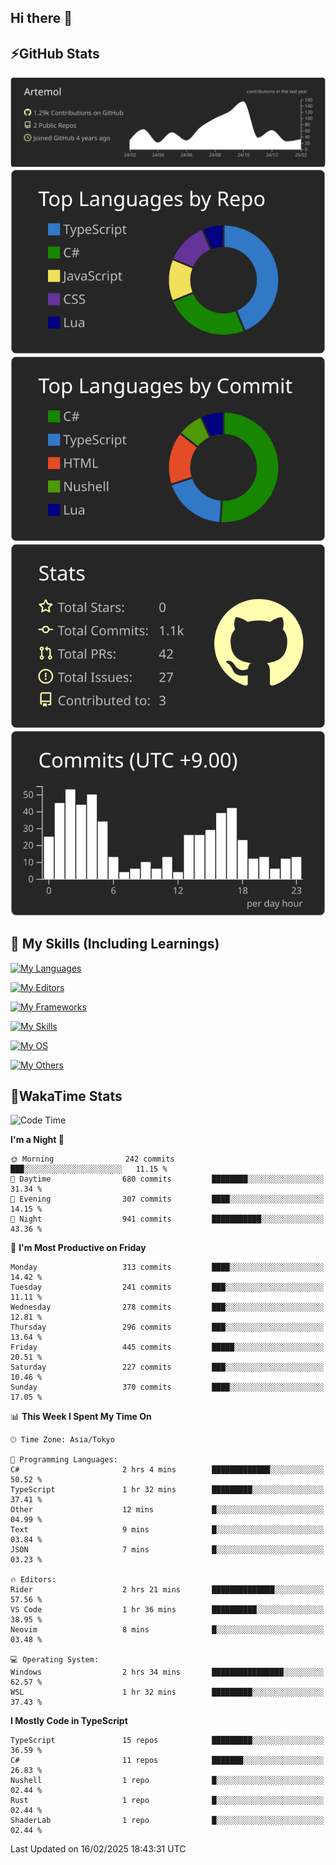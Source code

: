 ## Hi there 👋
<!--
**Artemol/Artemol** is a ✨ _special_ ✨ repository because its `README.md` (this file) appears on your GitHub profile.

Here are some ideas to get you started:

- 🔭 I’m currently working on ...
- 🌱 I’m currently learning ...
- 👯 I’m looking to collaborate on ...
- 🤔 I’m looking for help with ...
- 💬 Ask me about ...
- 📫 How to reach me: ...
- 😄 Pronouns: ...
- ⚡ Fun fact: ...
-->

## ⚡GitHub Stats
[![](https://raw.githubusercontent.com/Artemol/Artemol/main/profile-summary-card-output/apprentice/0-profile-details.svg)](https://github.com/vn7n24fzkq/github-profile-summary-cards)
[![](https://raw.githubusercontent.com/Artemol/Artemol/main/profile-summary-card-output/apprentice/1-repos-per-language.svg)](https://github.com/vn7n24fzkq/github-profile-summary-cards) [![](https://raw.githubusercontent.com/Artemol/Artemol/main/profile-summary-card-output/apprentice/2-most-commit-language.svg)](https://github.com/vn7n24fzkq/github-profile-summary-cards)
[![](https://raw.githubusercontent.com/Artemol/Artemol/main/profile-summary-card-output/apprentice/3-stats.svg)](https://github.com/vn7n24fzkq/github-profile-summary-cards) [![](https://raw.githubusercontent.com/Artemol/Artemol/main/profile-summary-card-output/apprentice/4-productive-time.svg)](https://github.com/vn7n24fzkq/github-profile-summary-cards)

## 🌱 My Skills (Including Learnings)

<!--
### Languages
-->
[![My Languages](https://skillicons.dev/icons?i=ts,py,cs,dotnet,rust,go,c,matlab,css)](https://skillicons.dev)

<!--
### Editors
-->
[![My Editors](https://skillicons.dev/icons?i=vscode,neovim,vim,visualstudio,idea)](https://skillicons.dev)

<!--
### Frameworks
-->
[![My Frameworks](https://skillicons.dev/icons?i=react,nestjs,vite,tailwind,tauri,electron,remix,nextjs,fastapi)](https://skillicons.dev)

<!--
### Tools
-->
[![My Skills](https://skillicons.dev/icons?i=git,nodejs,docker,unity,postman,bun,discord,cloudflare,bash,prometheus,grafana,obsidian)](https://skillicons.dev)

<!--
### OS
-->
[![My OS](https://skillicons.dev/icons?i=windows,ubuntu)](https://skillicons.dev)

<!--
### Others
-->
[![My Others](https://skillicons.dev/icons?i=github,raspberrypi,gcp)](https://skillicons.dev)

## 💬WakaTime Stats
<!--START_SECTION:waka-->
![Code Time](http://img.shields.io/badge/Code%20Time-449%20hrs%2026%20mins-blue)

**I'm a Night 🦉** 

```text
🌞 Morning                242 commits         ███░░░░░░░░░░░░░░░░░░░░░░   11.15 % 
🌆 Daytime                680 commits         ████████░░░░░░░░░░░░░░░░░   31.34 % 
🌃 Evening                307 commits         ████░░░░░░░░░░░░░░░░░░░░░   14.15 % 
🌙 Night                  941 commits         ███████████░░░░░░░░░░░░░░   43.36 % 
```
📅 **I'm Most Productive on Friday** 

```text
Monday                   313 commits         ████░░░░░░░░░░░░░░░░░░░░░   14.42 % 
Tuesday                  241 commits         ███░░░░░░░░░░░░░░░░░░░░░░   11.11 % 
Wednesday                278 commits         ███░░░░░░░░░░░░░░░░░░░░░░   12.81 % 
Thursday                 296 commits         ███░░░░░░░░░░░░░░░░░░░░░░   13.64 % 
Friday                   445 commits         █████░░░░░░░░░░░░░░░░░░░░   20.51 % 
Saturday                 227 commits         ███░░░░░░░░░░░░░░░░░░░░░░   10.46 % 
Sunday                   370 commits         ████░░░░░░░░░░░░░░░░░░░░░   17.05 % 
```


📊 **This Week I Spent My Time On** 

```text
🕑︎ Time Zone: Asia/Tokyo

💬 Programming Languages: 
C#                       2 hrs 4 mins        █████████████░░░░░░░░░░░░   50.52 % 
TypeScript               1 hr 32 mins        █████████░░░░░░░░░░░░░░░░   37.41 % 
Other                    12 mins             █░░░░░░░░░░░░░░░░░░░░░░░░   04.99 % 
Text                     9 mins              █░░░░░░░░░░░░░░░░░░░░░░░░   03.84 % 
JSON                     7 mins              █░░░░░░░░░░░░░░░░░░░░░░░░   03.23 % 

🔥 Editors: 
Rider                    2 hrs 21 mins       ██████████████░░░░░░░░░░░   57.56 % 
VS Code                  1 hr 36 mins        ██████████░░░░░░░░░░░░░░░   38.95 % 
Neovim                   8 mins              █░░░░░░░░░░░░░░░░░░░░░░░░   03.48 % 

💻 Operating System: 
Windows                  2 hrs 34 mins       ████████████████░░░░░░░░░   62.57 % 
WSL                      1 hr 32 mins        █████████░░░░░░░░░░░░░░░░   37.43 % 
```

**I Mostly Code in TypeScript** 

```text
TypeScript               15 repos            █████████░░░░░░░░░░░░░░░░   36.59 % 
C#                       11 repos            ███████░░░░░░░░░░░░░░░░░░   26.83 % 
Nushell                  1 repo              █░░░░░░░░░░░░░░░░░░░░░░░░   02.44 % 
Rust                     1 repo              █░░░░░░░░░░░░░░░░░░░░░░░░   02.44 % 
ShaderLab                1 repo              █░░░░░░░░░░░░░░░░░░░░░░░░   02.44 % 
```




 Last Updated on 16/02/2025 18:43:31 UTC
<!--END_SECTION:waka-->
